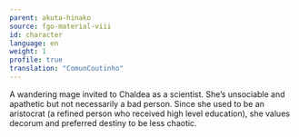 ```yaml
---
parent: akuta-hinako
source: fgo-material-viii
id: character
language: en
weight: 1
profile: true
translation: "ComunCoutinho"
---
```


A wandering mage invited to Chaldea as a scientist.
She’s unsociable and apathetic but not necessarily a bad person.
Since she used to be an aristocrat (a refined person who received high level education), she values decorum and preferred destiny to be less chaotic.
